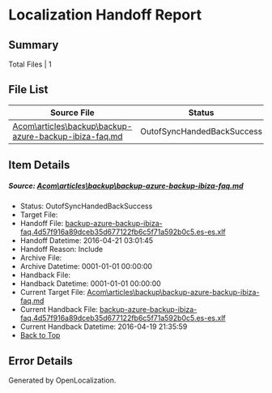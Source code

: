 # <a name='report-top'></a> Localization Handoff Report

## Summary
 Total Files | 1

## File List
 Source File | Status | Details 
 ----------- | ------ | ------- 
 [Acom\articles\backup\backup-azure-backup-ibiza-faq.md](https://github.com/OpenLocalizationOrg/hyperV/blob/2312e350348136e36fc81006decdd4de6bb4d053/Acom/articles/backup/backup-azure-backup-ibiza-faq.md) | OutofSyncHandedBackSuccess | [Details](#78995db9e20fe5c69923ae726dde64d20ec789637)

## Item Details
##### <a name='78995db9e20fe5c69923ae726dde64d20ec789637'></a> Source: [Acom\articles\backup\backup-azure-backup-ibiza-faq.md](https://github.com/OpenLocalizationOrg/hyperV/blob/2312e350348136e36fc81006decdd4de6bb4d053/Acom/articles/backup/backup-azure-backup-ibiza-faq.md)
* Status: OutofSyncHandedBackSuccess
* Target File: 
* Handoff File: [backup-azure-backup-ibiza-faq.4d57f916a89dceb35d677122fb6c5f71a592b0c5.es-es.xlf](https://github.com/OpenLocalizationOrg/olhandoff/blob/8cbef0369c9131981cd6317e65ff66a694eb93c2/ol-handoff/OpenLocalizationOrg/hyperV.es-es/master/acomdc_nonhi/backup-azure-backup-ibiza-faq.4d57f916a89dceb35d677122fb6c5f71a592b0c5.es-es.xlf)
* Handoff Datetime: 2016-04-21 03:01:45
* Handoff Reason: Include
* Archive File: 
* Archive Datetime: 0001-01-01 00:00:00
* Handback File: 
* Handback Datetime: 0001-01-01 00:00:00
* Current Target File: [Acom\articles\backup\backup-azure-backup-ibiza-faq.md](https://github.com/OpenLocalizationOrg/hyperV.es-es/blob/8592a82fd491a4d5c2a9a4c2b39c392141860749/Acom/articles/backup/backup-azure-backup-ibiza-faq.md)
* Current Handback File: [backup-azure-backup-ibiza-faq.4d57f916a89dceb35d677122fb6c5f71a592b0c5.es-es.xlf](https://github.com/OpenLocalizationOrg/olhandback/blob/31cfc016a783337487375806d0c83b489ef382e6/ol-handback/OpenLocalizationOrg/hyperV.es-es/master/acomdc_hi/backup-azure-backup-ibiza-faq.4d57f916a89dceb35d677122fb6c5f71a592b0c5.es-es.xlf)
* Current Handback Datetime: 2016-04-19 21:35:59
* [Back to Top](#report-top)


## Error Details

Generated by OpenLocalization.
